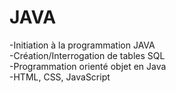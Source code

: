 # JAVA
-Initiation à la programmation JAVA  
-Création/Interrogation de tables SQL  
-Programmation orienté objet en Java  
-HTML, CSS, JavaScript
